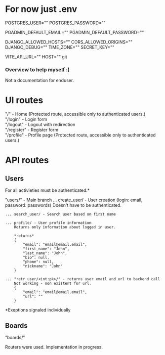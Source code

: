 # For now just .env
POSTGRES_USER=""
POSTGRES_PASSWORD=""

PGADMIN_DEFAULT_EMAIL=""
PGADMIN_DEFAULT_PASSWORD=""

DJANGO_ALLOWED_HOSTS=""
CORS_ALLOWED_ORIGINS=""
DJANGO_DEBUG=""
TIME_ZONE=""
SECRET_KEY=""


VITE_API_URL=""
HOST=""
git
### Overview to help myself :) 
Not a documentation for enduser.

# UI routes
"/" - Home (Protected route, accessible only to authenticated users.)  
"/login" - Login form  
"/logout" - Logout with redirection  
"/register" - Register form  
"/profile" - Profile page (Protected route, accessible only to authenticated users.)  


# API routes
## Users
For all activieties must be authenticated.*  

"users/" - Main branch
    ... create_user/ - User creation (login: email, password: passwords)
        Doesn't have to be authenticated.  

    ... search_user/ - Search user based on first name  

    ... profile/ - User profile information  
        Returns only information about logged in user.  

        *returns*
        {
            "email": "email@email.email",
            "first_name": "John",
            "last_name": "John",
            "bio": null,
            "phone": null,
            "nickname": "John"
        }

    ... "retr_user/<int:pk>/" - returns user email and url to backend call
        Not working - non existent for url.
        {
            "email": "email@email.email",
            "url": ""
        }

*Exeptions signaled individually  

## Boards


"boards/"  

Routers were used. Implementation in progress.  